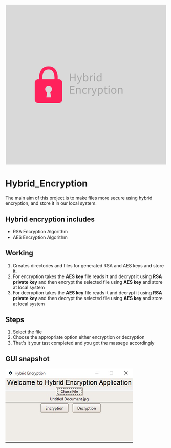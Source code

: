 <p align = "center">
<img src = "images/Hybrid Encryption.png">
</p>

# Hybrid_Encryption
The main aim of this project is to make files more secure using hybrid encryption,
and store it in our local system.
## Hybrid encryption includes
* RSA Encryption Algorithm
* AES Encryption Algorithm
## Working
1. Creates directories and files for generated RSA and AES keys and store it.
2. For encryption takes the **AES key** file reads it and decrypt it using **RSA private key** and then encrypt the selected file using **AES key** and store at local system
3. For decryption takes the **AES key** file reads it and decrypt it using **RSA private key** and then decrypt the selected file using **AES key** and store at local system
## Steps 
1. Select the file 
2. Choose the appropriate option either encryption or decryption
3. That's it your tast completed and you got the massege accordingly

## GUI snapshot
<p align = "left">
<img src = "images/GUI Screenshot_1.jpg">
</p>

